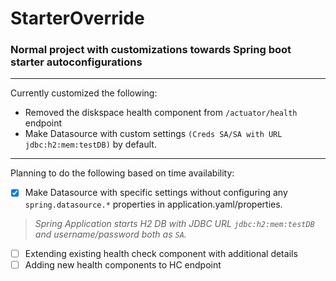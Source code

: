 # StarterOverride
### Normal project with customizations towards Spring boot starter autoconfigurations

---

Currently customized the following:
  - Removed the diskspace health component from `/actuator/health` endpoint
  - Make Datasource with custom settings `(Creds SA/SA with URL jdbc:h2:mem:testDB)` by default.
 ---
Planning to do the following based on time availability:
- [x] Make Datasource with specific settings without configuring any `spring.datasource.*` properties in application.yaml/properties.
>   _Spring Application starts H2 DB with JDBC URL `jdbc:h2:mem:testDB` and username/password  both as `SA`._
- [ ] Extending existing health check component with additional details
- [ ] Adding new health components to HC endpoint
